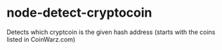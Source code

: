 node-detect-cryptocoin
======================

Detects which cryptcoin is the given hash address (starts with the coins listed in CoinWarz.com)

